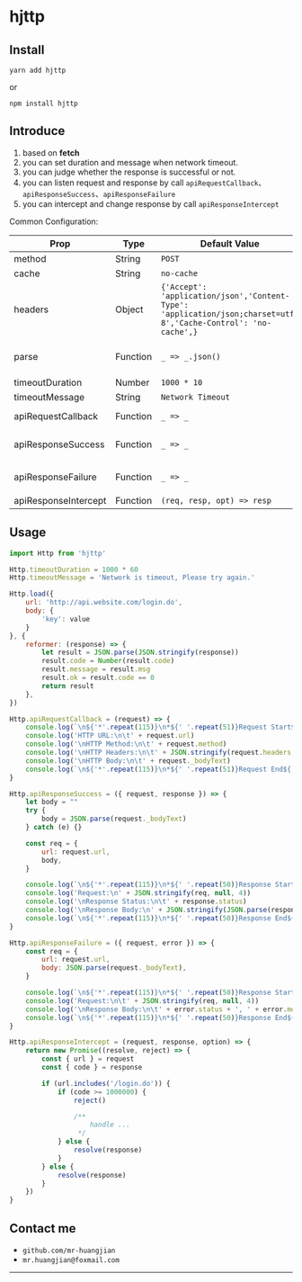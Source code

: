 
# hjttp

## Install


```shell
yarn add hjttp
```

or

```shell
npm install hjttp
```


## Introduce

1. based on **fetch**
2. you can set duration and message when network timeout.
3. you can judge whether the response is successful or not.
3. you can listen request and response by call `apiRequestCallback`、`apiResponseSuccess`、`apiResponseFailure`
4. you can intercept and change response by call `apiResponseIntercept`

Common Configuration:

|  Prop  |  Type  |  Default Value  |  Description  |
|  ----  | ----  | ----  | ----  |
| method  | String | `POST` |  |
| cache  | String | `no-cache` |  |
| headers  | Object | ```{'Accept': 'application/json','Content-Type': 'application/json;charset=utf-8','Cache-Control': 'no-cache',}``` |  |
| parse  | Function | `_ => _.json()` | parse response data |
| timeoutDuration  | Number | `1000 * 10` |  |
| timeoutMessage  | String | `Network Timeout` |  |
| apiRequestCallback  | Function | `_ => _` | params is `request` |
| apiResponseSuccess  | Function | `_ => _` | params is `{ request, response }` |
| apiResponseFailure  | Function | `_ => _` | params is `{ request, error }` |
| apiResponseIntercept  | Function | `(req, resp, opt) => resp` |  |

## Usage

```js
import Http from 'hjttp'
```

```js
Http.timeoutDuration = 1000 * 60
Http.timeoutMessage = 'Network is timeout, Please try again.'
```

```js
Http.load({
    url: 'http://api.website.com/login.do',
    body: {
        'key': value
    }
}, {
    reformer: (response) => {
        let result = JSON.parse(JSON.stringify(response))
        result.code = Number(result.code)
        result.message = result.msg
        result.ok = result.code == 0
        return result
    },
})
```

```js
Http.apiRequestCallback = (request) => {
    console.log(`\n${'*'.repeat(115)}\n*${' '.repeat(51)}Request Start${' '.repeat(50)}*\n${'*'.repeat(115)}\n`)
    console.log('HTTP URL:\n\t' + request.url)
    console.log('\nHTTP Method:\n\t' + request.method)
    console.log('\nHTTP Headers:\n\t' + JSON.stringify(request.headers, null, 0))
    console.log('\nHTTP Body:\n\t' + request._bodyText)
    console.log(`\n${'*'.repeat(115)}\n*${' '.repeat(51)}Request End${' '.repeat(52)}*\n${'*'.repeat(115)}\n`)
}
```

```js
Http.apiResponseSuccess = ({ request, response }) => {
    let body = ""
    try {
        body = JSON.parse(request._bodyText)
    } catch (e) {}

    const req = {
        url: request.url,
        body,
    }

    console.log(`\n${'*'.repeat(115)}\n*${' '.repeat(50)}Response Start${' '.repeat(50)}*\n${'*'.repeat(115)}\n`)
    console.log('Request:\n' + JSON.stringify(req, null, 4))
    console.log('\nResponse Status:\n\t' + response.status)
    console.log('\nResponse Body:\n' + JSON.stringify(JSON.parse(response._bodyText), null, 4))
    console.log(`\n${'*'.repeat(115)}\n*${' '.repeat(50)}Response End${' '.repeat(52)}*\n${'*'.repeat(115)}\n`)
}
```

```js
Http.apiResponseFailure = ({ request, error }) => {
    const req = {
        url: request.url,
        body: JSON.parse(request._bodyText),
    }

    console.log(`\n${'*'.repeat(115)}\n*${' '.repeat(50)}Response Start${' '.repeat(50)}*\n${'*'.repeat(115)}\n`)
    console.log('Request:\n\t' + JSON.stringify(req, null, 4))
    console.log('\nResponse Body:\n\t' + error.status + ', ' + error.message)
    console.log(`\n${'*'.repeat(115)}\n*${' '.repeat(50)}Response End${' '.repeat(52)}*\n${'*'.repeat(115)}\n`)
}
```

```js
Http.apiResponseIntercept = (request, response, option) => {
    return new Promise((resolve, reject) => {
        const { url } = request
        const { code } = response

        if (url.includes('/login.do')) {
            if (code >= 1000000) {
                reject()

                /**
                    handle ...
                 */
            } else {
                resolve(response)
            }
        } else {
            resolve(response)
        }
    })
}
```

## Contact me

- `github.com/mr-huangjian`
- `mr.huangjian@foxmail.com`

---


